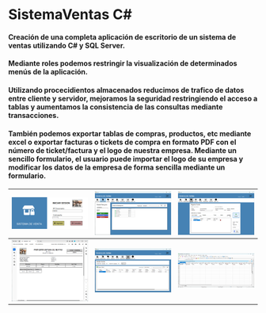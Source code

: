 # SistemaVentas C#
#### Creación de una completa aplicación de escritorio de un sistema de ventas utilizando C# y SQL Server. 
#### Mediante roles podemos restringir la visualización de determinados menús de la aplicación.
#### Utilizando procecidientos almacenados reducimos de trafico de datos entre cliente y servidor, mejoramos la seguridad restringiendo el acceso a tablas y aumentamos la consistencia de las consultas mediante transacciones.
#### También podemos exportar tablas de compras, productos, etc mediante excel o exportar facturas o tickets de compra en formato PDF con el número de ticket/factura y el logo de nuestra empresa. Mediante un sencillo formulario, el usuario puede importar el logo de su empresa y modificar los datos de la empresa de forma sencilla mediante un formulario. 


| ![Login](https://github.com/ALaLodev/SistemaVenta/blob/master/CapaPresentacion/Capturas/Captura%20de%20pantalla%202024-09-25%20145502.png) | ![Menu](https://github.com/ALaLodev/SistemaVenta/blob/master/CapaPresentacion/Capturas/Captura%20de%20pantalla%202024-09-25%20145540.png) | ![Ventas](https://github.com/ALaLodev/SistemaVenta/blob/master/CapaPresentacion/Capturas/Captura%20de%20pantalla%202024-09-25%20145736.png) |
|---|---|---|
| ![PDF](https://github.com/ALaLodev/SistemaVenta/blob/master/CapaPresentacion/Capturas/Captura%20de%20pantalla%202024-09-25%20150340.png) | ![Detalle Exportar excel](https://github.com/ALaLodev/SistemaVenta/blob/master/CapaPresentacion/Capturas/Captura%20de%20pantalla%202024-09-25%20145811.png) | ![Exporta Excel](https://github.com/ALaLodev/SistemaVenta/blob/master/CapaPresentacion/Capturas/Captura%20de%20pantalla%202024-09-25%20150232.png) |
